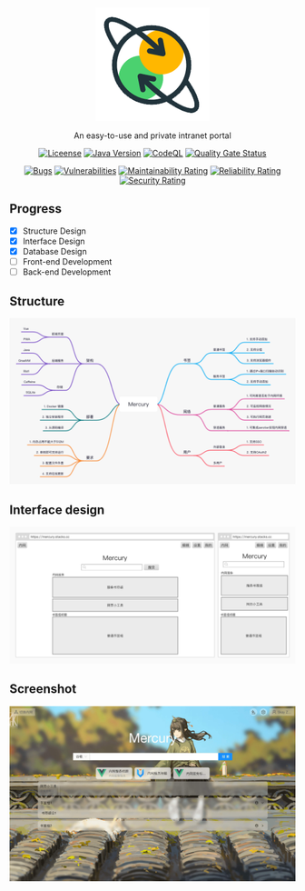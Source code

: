 <p align="center">
  <a href="https://stacks-cubic.github.io/Mercury/">
    <img alt="docsify" src="./_media/logo.png">
  </a>
</p>

<p align="center">
  An easy-to-use and private intranet portal
</p>

<p align="center">
    <a href="https://github.com/stacks-cubic/Mercury/blob/master/LICENSE"><img alt="Liceense" src="https://img.shields.io/badge/license-MIT-blue.svg"></a>
    <a href="javascript:;"><img alt="Java Version" src="https://img.shields.io/badge/Java-17%20or%20later-%23FF7800?logo=java"></a>
    <a href="https://github.com/stacks-cubic/Mercury/security/code-scanning"><img alt="CodeQL" src="https://github.com/stacks-cubic/Mercury/workflows/CodeQL/badge.svg"></a>
    <a href="https://sonarcloud.io/summary/new_code?id=stacks-cubic_Mercury"><img alt="Quality Gate Status" src="https://sonarcloud.io/api/project_badges/measure?project=stacks-cubic_Mercury&metric=alert_status"></a>
</p>

<p align="center">
    <a href="https://sonarcloud.io/summary/new_code?id=stacks-cubic_Mercury"><img alt="Bugs" src="https://sonarcloud.io/api/project_badges/measure?project=stacks-cubic_Mercury&metric=bugs"></a>
    <a href="https://sonarcloud.io/summary/new_code?id=stacks-cubic_Mercury"><img alt="Vulnerabilities" src="https://sonarcloud.io/api/project_badges/measure?project=stacks-cubic_Mercury&metric=vulnerabilities"></a>
    <a href="https://sonarcloud.io/summary/new_code?id=stacks-cubic_Mercury"><img alt="Maintainability Rating" src="https://sonarcloud.io/api/project_badges/measure?project=stacks-cubic_Mercury&metric=sqale_rating"></a>
    <a href="https://sonarcloud.io/summary/new_code?id=stacks-cubic_Mercury"><img alt="Reliability Rating" src="https://sonarcloud.io/api/project_badges/measure?project=stacks-cubic_Mercury&metric=reliability_rating"></a>
    <a href="https://sonarcloud.io/summary/new_code?id=stacks-cubic_Mercury"><img alt="Security Rating" src="https://sonarcloud.io/api/project_badges/measure?project=stacks-cubic_Mercury&metric=security_rating"></a>
</p>

## Progress

- [X] Structure Design
- [X] Interface Design
- [X] Database Design
- [ ] Front-end Development
- [ ] Back-end Development

## Structure
![](./_media/structure.png)

## Interface design
![](./_media/ui.png)

## Screenshot
![](./_media/demo1.jpeg)